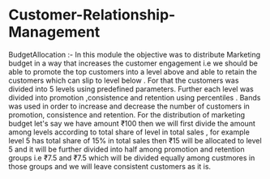 # Customer-Relationship-Management


BudgetAllocation :- In this module the objective was to distribute Marketing budget in a way that increases the customer engagement i.e we should be able to promote the top customers into a level above and able to retain the customers which can slip to level below .
For that the customers was divided into 5 levels using predefined parameters. Further each level was divided into promotion ,consistence and retention using percentiles . Bands was used in order to increase and decrease the number of customers in promotion, consistence and 
retention. For the distribution of marketing budget let's say we have amount ₹100 then we will first divide the amount among levels according to total share of level in total sales , for example level 5 has total share of 15% in total sales then ₹15 will be allocated to level 5 and it will be further divided into half among promotion and retention groups i.e ₹7.5 and ₹7.5 which will be divided equally among custmores in those groups and we will leave consistent customers as it is.

















